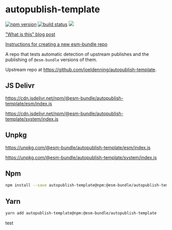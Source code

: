 # autopublish-template

[![npm version](https://img.shields.io/npm/v/@esm-bundle/autopublish-template.svg?style=flat)](https://www.npmjs.com/package/@esm-bundle/autopublish-template) [![build status](https://travis-ci.com/esm-bundle/autopublish-template.svg?branch=master)](https://travis-ci.com/esm-bundle/autopublish-template) [![](https://data.jsdelivr.com/v1/package/npm/@esm-bundle/autopublish-template/badge)](https://www.jsdelivr.com/package/npm/@esm-bundle/autopublish-template)

["What is this" blog post](https://medium.com/@joeldenning/an-esm-bundle-for-any-npm-package-5f850db0e04d)

[Instructions for creating a new esm-bundle repo](https://github.com/esm-bundle/new-repo-instructions)

A repo that tests automatic detection of upstream publishes and the publishing of `@esm-bundle` versions of them.

Upstream repo at https://github.com/joeldenning/autopublish-template.

## JS Delivr

https://cdn.jsdelivr.net/npm/@esm-bundle/autopublish-template/esm/index.js

https://cdn.jsdelivr.net/npm/@esm-bundle/autopublish-template/system/index.js

## Unpkg

https://unpkg.com/@esm-bundle/autopublish-template/esm/index.js

https://unpkg.com/@esm-bundle/autopublish-template/system/index.js

## Npm

```sh
npm install --save autopublish-template@npm:@esm-bundle/autopublish-template
```

## Yarn

```sh
yarn add autopublish-template@npm:@esm-bundle/autopublish-template
```

test
